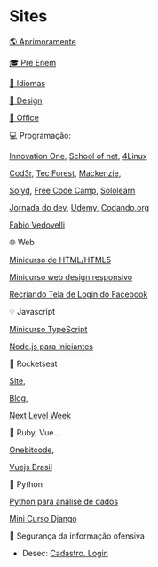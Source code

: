 # Sites

[🌎 Aprimoramente](https://aprimoramente.com/areas/gratuitos/online)

[🎓 Pré Enem](www.novienem.com.br)

[💬 Idiomas](https://pt.duolingo.com)

[🎨 Design](https://www.crehana.com/br/cursos-gratis)

[🏢 Office](https://www.hashtagtreinamentos.com)

💻 Programação:
  
  [Innovation One](https://digitalinnovation.one),
  [School of net](https://www.schoolofnet.com/cursos/gratuitos),
  [4Linux](https://4linux.com.br/cursos-gratis)
    
  [Cod3r](https://www.cod3r.com.br/collections?category=cursos-gratuitos),
  [Tec Forest](https://www.tecforest.com.br/category/cursos),
  [Mackenzie](https://eadcursoslivres.mackenzie.br/index.php),
  
  [Solyd](https://solyd.com.br/treinamentos),
  [Free Code Camp](https://www.freecodecamp.org/learn),
  [Sololearn](https://www.sololearn.com)
  
  [Jornada do dev](https://jornadadodev.com.br/cursos),
  [Udemy](https://www.udemy.com/courses/it-and-software/?price=price-free&sort=popularity),
  [Codando.org](https://codando.org/material-gratuito)
  
  [Fabio Vedovelli](https://classes.vedovelli.com.br/courses)

🌐 Web

  [Minicurso de HTML/HTML5](https://www.youtube.com/watch?v=DGeFqagZULA&list=PLEyt1MvK3exQvhz6hFo-66fXbpHY6BGrJ&index=2&t=0s)
  
  [Minicurso web design responsivo](https://www.youtube.com/playlist?list=PLZTjHbp2Y782r6cqjm5JU91_sgPxM19k-)
  
  [Recriando Tela de Login do Facebook](https://bugnocod.wordpress.com/recriando-tela-login-facebook/?fbclid=IwAR1n_ivx935GS9vAadbqkDWYB8K_F6i7uq2xQaMBEpoyzvVS3RTUCqpw7BI)

💡 Javascript

  [Minicurso TypeScript](https://willianjusten.com.br/mini-curso-gratuito-de-typescript/)
  
  [Node.js para Iniciantes](https://treinamento.nodebr.org)

🚀 Rocketseat
  
  [Site](https://rocketseat.com.br),
  
  [Blog](https://blog.rocketseat.com.br),
  
  [Next Level Week](https://nextlevelweek.com)

💎 Ruby, Vue...

  [Onebitcode](https://onebitcode.com/cursos),
  
  [Vuejs Brasil](http://www.vuejs-brasil.com.br)
  
🐍 Python

  [Python para análise de dados](https://geracaoanalitica.com.br)
  
  [Mini Curso Django](https://lp.treinaweb.com.br/python?fbclid=IwAR0h-VEvT7OZCHywGjk_Gb9TdJWy4RvRoylIhQZd8gyrhjKTE1Bz1AnQJQI#receber)

🔐 Segurança da informação ofensiva

  - Desec: [Cadastro, ](https://desecsecurity.com/curso/curso-pentest-gratuito)[Login](https://desecsecurity.com/academy/login)

